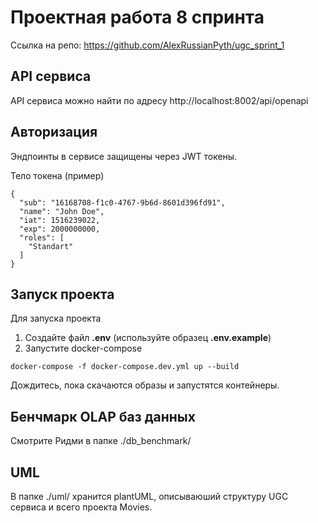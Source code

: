 # Проектная работа 8 спринта

Ссылка на репо: https://github.com/AlexRussianPyth/ugc_sprint_1

## API сервиса
API сервиса можно найти по адресу http://localhost:8002/api/openapi

## Авторизация
Эндпоинты в сервисе защищены через JWT токены.

Тело токена (пример)
```
{
  "sub": "16168708-f1c0-4767-9b6d-8601d396fd91",
  "name": "John Doe",
  "iat": 1516239022,
  "exp": 2000000000,
  "roles": [
    "Standart"
  ]
}
```
## Запуск проекта
Для запуска проекта
1. Создайте файл **.env** (используйте образец **.env.example**)
2. Запустите docker-compose
```commandline
docker-compose -f docker-compose.dev.yml up --build
```
Дождитесь, пока скачаются образы и запустятся контейнеры.

## Бенчмарк OLAP баз данных
Смотрите Ридми в папке ./db_benchmark/

## UML
В папке ./uml/ хранится plantUML, описываюший структуру UGC сервиса и всего проекта Movies.

